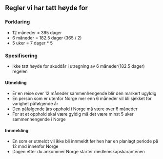 ## Regler vi har tatt høyde for

### Forklaring

- 12 måneder = 365 dager
- 6 måneder = 182.5 dager (365 / 2)
- 5 uker = 7 dager * 5

### Spesifisering
- Ikke tatt høyde for skuddår i utregning av 6 måneder(182.5 dager) regelen

#### Utmelding
- Er en reise over 12 måneder sammenhengende blir den markert ugyldig
- En person som er utenfor Norge mer enn 6 måneder vil bli sjekket for varighet påfølgende år
- Den påfølgende års opphold i Norge må være over 6 måneder
- For at et opphold skal være gyldig må det være minst 5 uker sammenhengende i Norge

#### Innmelding
- En som er utmeldt vil ikke bli innmeldt før hen har en planlagt periode på 12 mnd innenfor Norge
- Dagen etter du ankommer Norge starter medlemskapskarantenen
